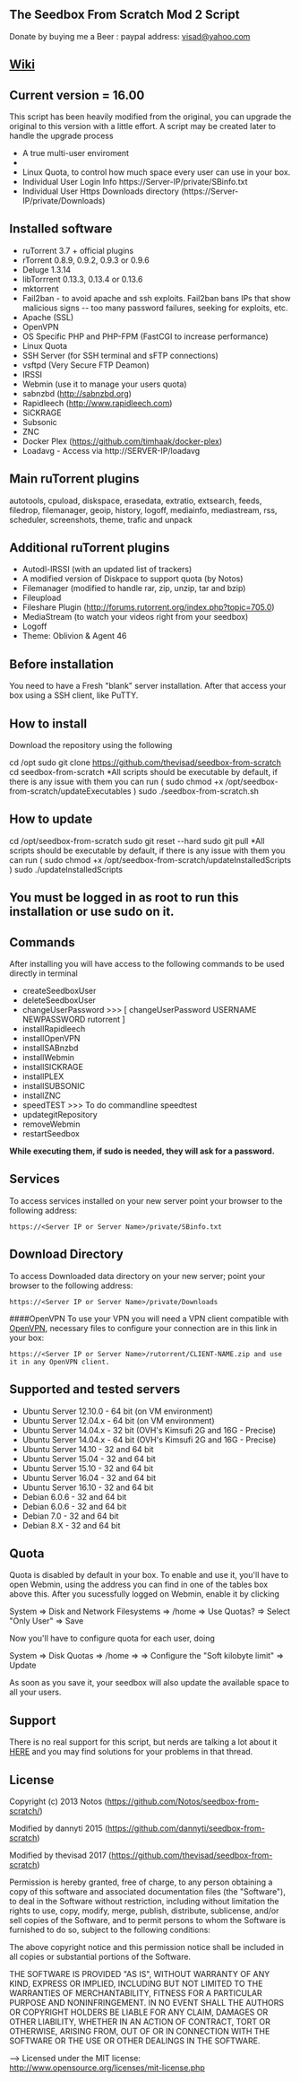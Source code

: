 ## The Seedbox From Scratch Mod 2 Script
Donate by buying me a Beer : paypal address: visad@yahoo.com

## [Wiki](https://github.com/thevisad/seedbox-from-scratch/wiki)
## Current version = 16.00

This script has been heavily modified from the original, you can upgrade the original to this version with a little effort. A script may be created later to handle the upgrade process

* A true multi-user enviroment
* 
* Linux Quota, to control how much space every user can use in your box.
* Individual User Login Info https://Server-IP/private/SBinfo.txt
* Individual User Https Downloads directory (https://Server-IP/private/Downloads)

## Installed software
* ruTorrent 3.7 + official plugins
* rTorrent 0.8.9, 0.9.2, 0.9.3 or 0.9.6
* Deluge 1.3.14
* libTorrrent 0.13.3, 0.13.4 or 0.13.6
* mktorrent
* Fail2ban - to avoid apache and ssh exploits. Fail2ban bans IPs that show malicious signs -- too many password failures, seeking for exploits, etc.
* Apache (SSL)
* OpenVPN 
* OS Specific PHP and PHP-FPM (FastCGI to increase performance)
* Linux Quota
* SSH Server (for SSH terminal and sFTP connections)
* vsftpd (Very Secure FTP Deamon)
* IRSSI
* Webmin (use it to manage your users quota)
* sabnzbd (http://sabnzbd.org)
* Rapidleech (http://www.rapidleech.com)
* SiCKRAGE
* Subsonic
* ZNC
* Docker Plex (https://github.com/timhaak/docker-plex)
* Loadavg - Access via http://SERVER-IP/loadavg

## Main ruTorrent plugins
autotools, cpuload, diskspace, erasedata, extratio, extsearch, feeds, filedrop, filemanager, geoip, history, logoff, mediainfo, mediastream, rss, scheduler, screenshots, theme, trafic and unpack

## Additional ruTorrent plugins
* Autodl-IRSSI (with an updated list of trackers)
* A modified version of Diskpace to support quota (by Notos)
* Filemanager (modified to handle rar, zip, unzip, tar and bzip)
* Fileupload
* Fileshare Plugin (http://forums.rutorrent.org/index.php?topic=705.0)
* MediaStream (to watch your videos right from your seedbox)
* Logoff
* Theme: Oblivion & Agent 46

## Before installation
You need to have a Fresh "blank" server installation.
After that access your box using a SSH client, like PuTTY.

## How to install
Download the repository using the following 

cd /opt
sudo git clone https://github.com/thevisad/seedbox-from-scratch
cd seedbox-from-scratch
*All scripts should be executable by default, if there is any issue with them you can run ( sudo chmod +x /opt/seedbox-from-scratch/updateExecutables )
sudo ./seedbox-from-scratch.sh

## How to update

cd /opt/seedbox-from-scratch
sudo git reset --hard
sudo git pull 
*All scripts should be executable by default, if there is any issue with them you can run ( sudo chmod +x /opt/seedbox-from-scratch/updateInstalledScripts )
sudo ./updateInstalledScripts

## You must be logged in as root to run this installation or use sudo on it.

## Commands
After installing you will have access to the following commands to be used directly in terminal
* createSeedboxUser
* deleteSeedboxUser
* changeUserPassword  >>> [ changeUserPassword USERNAME NEWPASSWORD rutorrent ]
* installRapidleech
* installOpenVPN
* installSABnzbd
* installWebmin
* installSICKRAGE
* installPLEX
* installSUBSONIC
* installZNC
* speedTEST >>> To do commandline speedtest
* updategitRepository
* removeWebmin
* restartSeedbox

<b>While executing them, if sudo is needed, they will ask for a password.</b>

## Services
To access services installed on your new server point your browser to the following address:
```
https://<Server IP or Server Name>/private/SBinfo.txt
```

## Download Directory
To access Downloaded data directory on your new server; point your browser to the following address:
```
https://<Server IP or Server Name>/private/Downloads
```

####OpenVPN
To use your VPN you will need a VPN client compatible with [OpenVPN](http://openvpn.net/index.php?option=com_content&id=357), necessary files to configure your connection are in this link in your box:
```
https://<Server IP or Server Name>/rutorrent/CLIENT-NAME.zip and use it in any OpenVPN client.
```

## Supported and tested servers
* Ubuntu Server 12.10.0 - 64 bit (on VM environment)
* Ubuntu Server 12.04.x - 64 bit (on VM environment)
* Ubuntu Server 14.04.x - 32 bit (OVH's Kimsufi 2G and 16G - Precise)
* Ubuntu Server 14.04.x - 64 bit (OVH's Kimsufi 2G and 16G - Precise)
* Ubuntu Server 14.10 - 32 and 64 bit
* Ubuntu Server 15.04 - 32 and 64 bit
* Ubuntu Server 15.10 - 32 and 64 bit
* Ubuntu Server 16.04 - 32 and 64 bit
* Ubuntu Server 16.10 - 32 and 64 bit
* Debian 6.0.6 - 32 and 64 bit 
* Debian 6.0.6 - 32 and 64 bit
* Debian 7.0 - 32 and 64 bit
* Debian 8.X - 32 and 64 bit

## Quota
Quota is disabled by default in your box. To enable and use it, you'll have to open Webmin, using the address you can find in one of the tables box above this. After you sucessfully logged on Webmin, enable it by clicking

System => Disk and Network Filesystems => /home => Use Quotas? => Select "Only User" => Save

Now you'll have to configure quota for each user, doing

System => Disk Quotas => /home => <username> => Configure the "Soft kilobyte limit" => Update

As soon as you save it, your seedbox will also update the available space to all your users.


## Support

There is no real support for this script, but nerds are talking a lot about it [HERE](http://www.torrent-invites.com/showthread.php?t=272859) and you may find solutions for your problems in that thread.


## License
Copyright (c) 2013 Notos (https://github.com/Notos/seedbox-from-scratch/) 

Modified by dannyti 2015 (https://github.com/dannyti/seedbox-from-scratch) 

Modified by thevisad 2017 (https://github.com/thevisad/seedbox-from-scratch) 

Permission is hereby granted, free of charge, to any person obtaining a copy of this software and associated documentation files (the "Software"), to deal in the Software without restriction, including without limitation the rights to use, copy, modify, merge, publish, distribute, sublicense, and/or sell copies of the Software, and to permit persons to whom the Software is furnished to do so, subject to the following conditions: 

The above copyright notice and this permission notice shall be included in all copies or substantial portions of the Software.

THE SOFTWARE IS PROVIDED "AS IS", WITHOUT WARRANTY OF ANY KIND, EXPRESS OR IMPLIED, INCLUDING BUT NOT LIMITED TO THE WARRANTIES OF MERCHANTABILITY, FITNESS FOR A PARTICULAR PURPOSE AND NONINFRINGEMENT. IN NO EVENT SHALL THE AUTHORS OR COPYRIGHT HOLDERS BE LIABLE FOR ANY CLAIM, DAMAGES OR OTHER LIABILITY, WHETHER IN AN ACTION OF CONTRACT, TORT OR OTHERWISE, ARISING FROM, OUT OF OR IN CONNECTION WITH THE SOFTWARE OR THE USE OR OTHER DEALINGS IN THE SOFTWARE.

--> Licensed under the MIT license: http://www.opensource.org/licenses/mit-license.php

